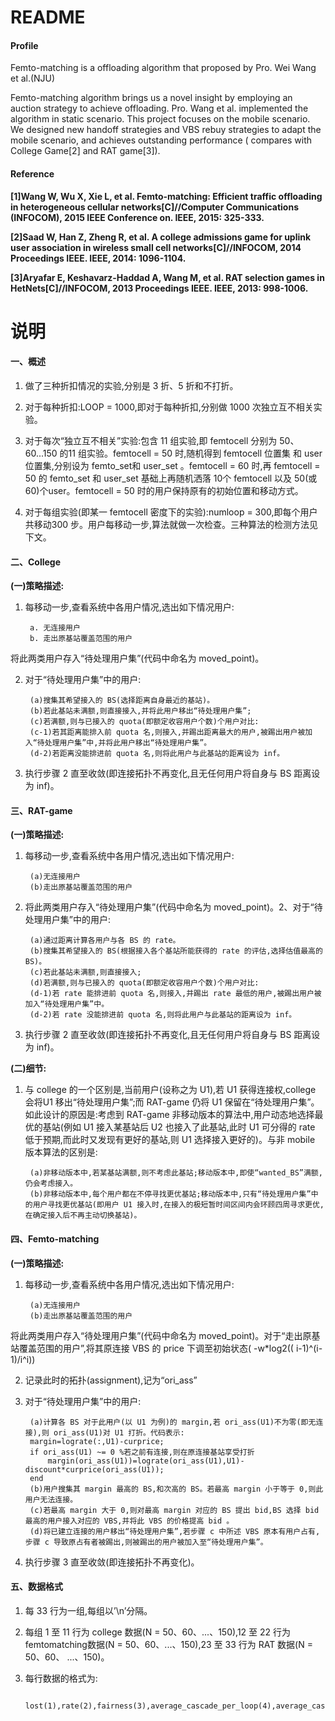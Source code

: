 README
================

#### Profile

Femto-matching is a offloading algorithm that proposed by Pro. Wei Wang et al.(NJU)

Femto-matching algorithm brings us a novel insight by employing an auction strategy to achieve offloading. Pro. Wang et al. implemented the algorithm in static scenario. This project focuses on the mobile scenario. We designed new handoff strategies and VBS rebuy strategies to adapt the mobile scenario, and achieves outstanding performance ( compares with College Game[2] and RAT game[3]).

#### Reference

**[1]Wang W, Wu X, Xie L, et al. Femto-matching: Efficient traffic offloading in heterogeneous cellular networks[C]//Computer Communications (INFOCOM), 2015 IEEE Conference on. IEEE, 2015: 325-333.**

**[2]Saad W, Han Z, Zheng R, et al. A college admissions game for uplink user association in wireless small cell networks[C]//INFOCOM, 2014 Proceedings IEEE. IEEE, 2014: 1096-1104.**

**[3]Aryafar E, Keshavarz-Haddad A, Wang M, et al. RAT selection games in HetNets[C]//INFOCOM, 2013 Proceedings IEEE. IEEE, 2013: 998-1006.**

说明
================

#### 一、概述

1. 做了三种折扣情况的实验,分别是 3 折、5 折和不打折。

2. 对于每种折扣:LOOP = 1000,即对于每种折扣,分别做 1000 次独立互不相关实验。

3. 对于每次“独立互不相关”实验:包含 11 组实验,即 femtocell 分别为 50、60...150 的11 组实验。femtocell = 50 时,随机得到 femtocell 位置集 和 user 位置集,分别设为 femto_set和 user_set 。femtocell = 60 时,再 femtocell = 50 的 femto_set 和 user_set 基础上再随机洒落 10个 femtocell 以及 50(或 60)个user。femtocell = 50 时的用户保持原有的初始位置和移动方式。

4. 对于每组实验(即某一 femtocell 密度下的实验):numloop = 300,即每个用户共移动300 步。用户每移动一步,算法就做一次检查。三种算法的检测方法见下文。

#### 二、College

**(一)策略描述:**

1. 每移动一步,查看系统中各用户情况,选出如下情况用户:

		a. 无连接用户
		b. 走出原基站覆盖范围的用户

将此两类用户存入“待处理用户集”(代码中命名为 moved_point)。

2. 对于“待处理用户集”中的用户:

		(a)搜集其希望接入的 BS(选择距离自身最近的基站)。
		(b)若此基站未满额,则直接接入,并将此用户移出“待处理用户集”;
		(c)若满额,则与已接入的 quota(即额定收容用户个数)个用户对比:
		(c-1)若其距离能排入前 quota 名,则接入,并踢出距离最大的用户,被踢出用户被加入“待处理用户集”中,并将此用户移出“待处理用户集”。
		(d-2)若距离没能排进前 quota 名,则将此用户与此基站的距离设为 inf。

3. 执行步骤 2 直至收敛(即连接拓扑不再变化,且无任何用户将自身与 BS 距离设为 inf)。

#### 三、RAT-game

**(一)策略描述:**

1. 每移动一步,查看系统中各用户情况,选出如下情况用户:

		(a)无连接用户
		(b)走出原基站覆盖范围的用户

2. 将此两类用户存入“待处理用户集”(代码中命名为 moved_point)。2、对于“待处理用户集”中的用户:

		(a)通过距离计算各用户与各 BS 的 rate。
		(b)搜集其希望接入的 BS(根据接入各个基站所能获得的 rate 的评估,选择估值最高的 BS)。
		(c)若此基站未满额,则直接接入;
		(d)若满额,则与已接入的 quota(即额定收容用户个数)个用户对比:
		(d-1)若 rate 能排进前 quota 名,则接入,并踢出 rate 最低的用户,被踢出用户被加入“待处理用户集”中。
        (d-2)若 rate 没能排进前 quota 名,则将此用户与此基站的距离设为 inf。

3. 执行步骤 2 直至收敛(即连接拓扑不再变化,且无任何用户将自身与 BS 距离设为 inf)。

**(二)细节:**

1. 与 college 的一个区别是,当前用户(设称之为 U1),若 U1 获得连接权,college 会将U1 移出“待处理用户集”;而 RAT-game 仍将 U1 保留在“待处理用户集”。如此设计的原因是:考虑到 RAT-game 非移动版本的算法中,用户动态地选择最优的基站(例如 U1 接入某基站后 U2 也接入了此基站,此时 U1 可分得的 rate 低于预期,而此时又发现有更好的基站,则 U1 选择接入更好的)。与非 mobile 版本算法的区别是:

		(a)非移动版本中,若某基站满额,则不考虑此基站;移动版本中,即使“wanted_BS”满额,仍会考虑接入。
		(b)非移动版本中,每个用户都在不停寻找更优基站;移动版本中,只有“待处理用户集”中的用户寻找更优基站(即用户 U1 接入时,在接入的极短暂时间区间内会环顾四周寻求更优,在确定接入后不再主动切换基站)。

#### 四、Femto-matching

**(一)策略描述:**

1. 每移动一步,查看系统中各用户情况,选出如下情况用户:

		(a)无连接用户
		(b)走出原基站覆盖范围的用户

将此两类用户存入“待处理用户集”(代码中命名为 moved_point)。对于“走出原基站覆盖范围的用户”,将其原连接 VBS 的 price 下调至初始状态( -w*log2(( i-1)^(i-1)/i^i))

2. 记录此时的拓扑(assignment),记为“ori_ass”

3. 对于“待处理用户集”中的用户:

		(a)计算各 BS 对于此用户(以 U1 为例)的 margin,若 ori_ass(U1)不为零(即无连接),则 ori_ass(U1)对 U1 打折。代码表示:
		margin=lograte(:,U1)-curprice;
		if ori_ass(U1) ~= 0 %若之前有连接,则在原连接基站享受打折
			margin(ori_ass(U1))=lograte(ori_ass(U1),U1)-discount*curprice(ori_ass(U1));
		end
		(b)用户搜集其 margin 最高的 BS,和次高的 BS。若最高 margin 小于等于 0,则此用户无法连接。
		(c)若最高 margin 大于 0,则对最高 margin 对应的 BS 提出 bid,BS 选择 bid 最高的用户接入对应的 VBS,并将此 VBS 的价格提高 bid 。
		(d)将已建立连接的用户移出“待处理用户集”,若步骤 c 中所述 VBS 原本有用户占有,步骤 c 导致原占有者被踢出,则被踢出的用户被加入至“待处理用户集”。

4. 执行步骤 3 直至收敛(即连接拓扑不再变化)。

#### 五、数据格式

1. 每 33 行为一组,每组以’\n’分隔。
2. 每组 1 至 11 行为 college 数据(N = 50、60、...、150),12 至 22 行为 femtomatching数据(N = 50、60、...、150),23 至 33 行为 RAT 数据(N = 50、60、
...、150)。
3. 每行数据的格式为:

		lost(1),rate(2),fairness(3),average_cascade_per_loop(4),average_cascade_per_chain(5),average_cascade_per_comer(6)

